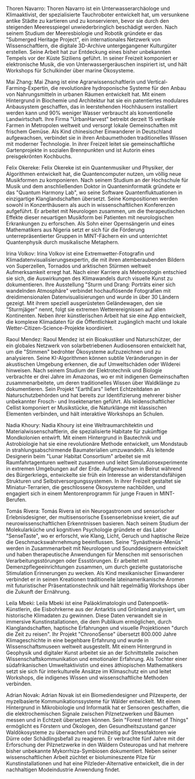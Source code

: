 
Thoren Navarro: Thoren Navarro ist ein Unterwasserarchäologe und Klimaaktivist, der spezialisierte Tauchroboter entwickelt hat, um versunkene antike Städte zu kartieren und zu konservieren, bevor sie durch den steigenden Meeresspiegel unwiederbringlich beschädigt werden. Nach seinem Studium der Meeresbiologie und Robotik gründete er das "Submerged Heritage Project", ein internationales Netzwerk von Wissenschaftlern, die digitale 3D-Archive untergegangener Kulturgüter erstellen. Seine Arbeit hat zur Entdeckung eines bisher unbekannten Tempels vor der Küste Siziliens geführt. In seiner Freizeit komponiert er elektronische Musik, die von Unterwassergeräuschen inspiriert ist, und hält Workshops für Schulkinder über marine Ökosysteme.

Mai Zhang: Mai Zhang ist eine Agrarwissenschaftlerin und Vertical-Farming-Expertin, die revolutionäre hydroponische Systeme für den Anbau von Nahrungsmitteln in urbanen Räumen entwickelt hat. Mit einem Hintergrund in Biochemie und Architektur hat sie ein patentiertes modulares Anbausystem geschaffen, das in leerstehenden Hochhäusern installiert werden kann und 90% weniger Wasser verbraucht als konventionelle Landwirtschaft. Ihre Firma "UrbanHarvest" betreibt derzeit 15 vertikale Farmen in Metropolen weltweit und versorgt lokale Gemeinschaften mit frischem Gemüse. Als Kind chinesischer Einwanderer in Deutschland aufgewachsen, verbindet sie in ihren Anbaumethoden traditionelles Wissen mit moderner Technologie. In ihrer Freizeit leitet sie gemeinschaftliche Gartenprojekte in sozialen Brennpunkten und ist Autorin eines preisgekrönten Kochbuchs.

Felix Okereke: Felix Okereke ist ein Quantenmusiker und Physiker, der Algorithmen entwickelt hat, die Quantencomputer nutzen, um völlig neue Musikformen zu komponieren. Nach seinem Studium an der Hochschule für Musik und dem anschließenden Doktor in Quanteninformatik gründete er das "Quantum Harmony Lab", wo seine Software Quantenfluktuationen in einzigartige Klanglandschaften übersetzt. Seine Kompositionen werden sowohl in Konzerthäusern als auch in wissenschaftlichen Konferenzen aufgeführt. Er arbeitet mit Neurologen zusammen, um die therapeutischen Effekte dieser neuartigen Musikform bei Patienten mit neurologischen Erkrankungen zu erforschen. Als Sohn einer Opernsängerin und eines Mathematikers aus Nigeria setzt er sich für die Förderung unterrepräsentierter Gruppen in MINT-Fächern ein und unterrichtet Quantenphysik durch musikalische Metaphern.

Irina Volkov: Irina Volkov ist eine Extremwetter-Fotografin und Klimadatenvisualisierungsexpertin, die mit ihren atemberaubenden Bildern von Superzellen, Tornados und arktischen Stürmen weltweit Aufmerksamkeit erregt hat. Nach einer Karriere als Meteorologin entschied sie sich, die Auswirkungen des Klimawandels durch visuelle Kunst zu dokumentieren. Ihre Ausstellung "Sturm und Drang: Porträts einer sich wandelnden Atmosphäre" verbindet hochauflösende Fotografien mit dreidimensionalen Datenvisualisierungen und wurde in über 30 Ländern gezeigt. Mit ihrem speziell ausgerüsteten Geländewagen, den sie "Sturmjäger" nennt, folgt sie extremen Wetterereignissen auf allen Kontinenten. Neben ihrer künstlerischen Arbeit hat sie eine App entwickelt, die komplexe Klimadaten für die Öffentlichkeit zugänglich macht und lokale Wetter-Citizen-Science-Projekte koordiniert.

Raoul Mendez: Raoul Mendez ist ein Bioakustiker und Naturschützer, der ein globales Netzwerk von solarbetriebenen Audiosensoren entwickelt hat, um die "Stimmen" bedrohter Ökosysteme aufzuzeichnen und zu analysieren. Seine KI-Algorithmen können subtile Veränderungen in der akustischen Umgebung erkennen, die auf Umweltschäden oder Wilderei hinweisen. Nach seinem Studium der Elektrotechnik und Biologie verbrachte er drei Jahre im Amazonas, wo er mit indigenen Gemeinschaften zusammenarbeitete, um deren traditionelles Wissen über Waldklänge zu dokumentieren. Sein Projekt "EarthEars" liefert Echtzeitdaten an Naturschutzbehörden und hat bereits zur Identifizierung mehrerer bisher unbekannter Frosch- und Insektenarten geführt. Als leidenschaftlicher Cellist komponiert er Musikstücke, die Naturklänge mit klassischen Elementen verbinden, und hält interaktive Workshops an Schulen.

Nadia Khoury: Nadia Khoury ist eine Weltraumarchitektin und Materialwissenschaftlerin, die spezialisierte Habitate für zukünftige Mondkolonien entwirft. Mit einem Hintergrund in Bautechnik und Astrobiologie hat sie eine revolutionäre Methode entwickelt, um Mondstaub in strahlungsabschirmende Baumaterialien umzuwandeln. Als leitende Designerin beim "Lunar Habitat Consortium" arbeitet sie mit Raumfahrtagenturen weltweit zusammen und leitet Simulationsexperimente in extremen Umgebungen auf der Erde. Aufgewachsen in Beirut während des Bürgerkriegs, entwickelte sie früh ein Interesse an widerstandsfähigen Strukturen und Selbstversorgungssystemen. In ihrer Freizeit gestaltet sie Miniatur-Terrarien, die geschlossene Ökosysteme nachbilden, und engagiert sich in einem Mentorenprogramm für junge Frauen in MINT-Berufen.

Tomás Rivera: Tomás Rivera ist ein Neurogastronom und sensorischer Erlebnisdesigner, der multisensorische Essenserlebnisse kreiert, die auf neurowissenschaftlichen Erkenntnissen basieren. Nach seinem Studium der Molekularküche und kognitiven Psychologie gründete er das Labor "SenseTaste", wo er erforscht, wie Klang, Licht, Geruch und haptische Reize die Geschmackswahrnehmung beeinflussen. Seine "Synästhesie-Menüs" werden in Zusammenarbeit mit Neurologen und Sounddesignern entwickelt und haben therapeutische Anwendungen für Menschen mit sensorischen Verarbeitungsstörungen oder Essstörungen. Er arbeitet mit Demenzpflegeeinrichtungen zusammen, um durch gezielte gustatorische Stimulation Erinnerungen zu wecken. Als Kind mexikanischer Einwanderer verbindet er in seinen Kreationen traditionelle lateinamerikanische Aromen mit futuristischer Präsentationstechnik und hält regelmäßig Workshops über die Zukunft der Ernährung.

Leila Mbeki: Leila Mbeki ist eine Paläoklimatologin und Datenpoetik-Künstlerin, die Eisbohrkerne aus der Antarktis und Grönland analysiert, um historische Klimadaten zu gewinnen. Diese Daten verwandelt sie in immersive Kunstinstallationen, die dem Publikum ermöglichen, durch Klanglandschaften, haptische Erfahrungen und visuelle Projektionen "durch die Zeit zu reisen". Ihr Projekt "ChronoSense" übersetzt 800.000 Jahre Klimageschichte in eine begehbare Erfahrung und wurde in Wissenschaftsmuseen weltweit ausgestellt. Mit einem Hintergrund in Geophysik und digitaler Kunst arbeitet sie an der Schnittstelle zwischen Wissenschaftskommunikation und emotionaler Erfahrung. Als Tochter einer südafrikanischen Umweltaktivistin und eines äthiopischen Mathematikers setzt sie sich für interkulturelle Ansätze im Klimaschutz ein und leitet Workshops, die indigenes Wissen und wissenschaftliche Methoden verbinden.

Adrian Novak: Adrian Novak ist ein Biomediendesigner und Pilzexperte, der myzelbasierte Kommunikationssysteme für Wälder entwickelt. Mit einem Hintergrund in Mikrobiologie und Informatik hat er Sensoren geschaffen, die die elektrochemischen Signale zwischen Pilznetzwerken und Bäumen messen und in Echtzeit übersetzen können. Sein "Forest Internet of Things" ermöglicht es Förstern und Ökologen, den Gesundheitszustand ganzer Waldökosysteme zu überwachen und frühzeitig auf Stressfaktoren wie Dürre oder Schädlingsbefall zu reagieren. Er verbrachte fünf Jahre mit der Erforschung der Pilznetzwerke in den Wäldern Osteuropas und hat mehrere bisher unbekannte Mykorrhiza-Symbiosen dokumentiert. Neben seiner wissenschaftlichen Arbeit züchtet er biolumineszente Pilze für Kunstinstallationen und hat eine Pilzleder-Alternative entwickelt, die in der nachhaltigen Modeindustrie Anwendung findet.